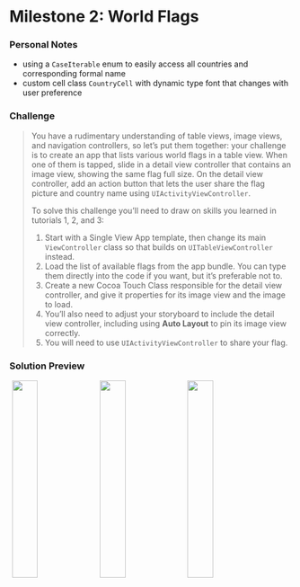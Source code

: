 # Milestone 2: World Flags

### Personal Notes
- using a `CaseIterable` enum to easily access all countries and corresponding formal name
- custom cell class `CountryCell` with dynamic type font that changes with user preference

### Challenge
> You have a rudimentary understanding of table views, image views, and navigation controllers, so let’s put them together: your challenge is to create an app that lists various world flags in a table view. When one of them is tapped, slide in a detail view controller that contains an image view, showing the same flag full size. On the detail view controller, add an action button that lets the user share the flag picture and country name using `UIActivityViewController`.
>
> To solve this challenge you’ll need to draw on skills you learned in tutorials 1, 2, and 3:
> 1. Start with a Single View App template, then change its main `ViewController` class so that builds on `UITableViewController` instead.
> 2. Load the list of available flags from the app bundle. You can type them directly into the code if you want, but it’s preferable not to.
> 3. Create a new Cocoa Touch Class responsible for the detail view controller, and give it properties for its image view and the image to load.
> 4. You’ll also need to adjust your storyboard to include the detail view controller, including using **Auto Layout** to pin its image view correctly.
> 5. You will need to use `UIActivityViewController` to share your flag.

### Solution Preview
<img src="https://user-images.githubusercontent.com/4438390/185696102-1a1c0ba2-7860-4c19-867b-0cded77eb85c.png" style="float:left; width: 30%; margin-left: 1%"><img src="https://user-images.githubusercontent.com/4438390/185696202-0b8fc747-9c5b-439b-a58d-fc619078f0a5.png" style="float:left; width: 30%; margin-left: 1%"><img src="https://user-images.githubusercontent.com/4438390/185696245-90294300-1cc0-4510-a9b0-08786432da92.png" style="float:left; width: 30%; margin-left: 1%">

